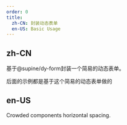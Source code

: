```yaml
---
order: 0
title:
  zh-CN: 封装动态表单
  en-US: Basic Usage
---
```


## zh-CN

基于@supine/dy-form封装一个简易的动态表单。

后面的示例都是基于这个简易的动态表单做的

## en-US

Crowded components horizontal spacing.
